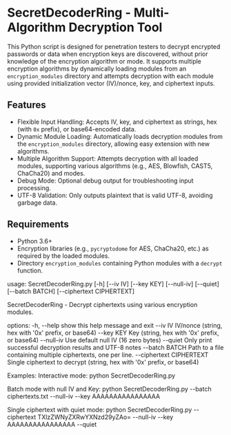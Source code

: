 SecretDecoderRing - Multi-Algorithm Decryption Tool
===================================================

This Python script is designed for penetration testers to decrypt encrypted passwords or data when encryption keys are discovered, without prior knowledge of the encryption algorithm or mode. It supports multiple encryption algorithms by dynamically loading modules from an `encryption_modules` directory and attempts decryption with each module using provided initialization vector (IV)/nonce, key, and ciphertext inputs.

Features
--------
- Flexible Input Handling: Accepts IV, key, and ciphertext as strings, hex (with `0x` prefix), or base64-encoded data.
- Dynamic Module Loading: Automatically loads decryption modules from the `encryption_modules` directory, allowing easy extension with new algorithms.
- Multiple Algorithm Support: Attempts decryption with all loaded modules, supporting various algorithms (e.g., AES, Blowfish, CAST5, ChaCha20) and modes.
- Debug Mode: Optional debug output for troubleshooting input processing.
- UTF-8 Validation: Only outputs plaintext that is valid UTF-8, avoiding garbage data.

Requirements
------------
- Python 3.6+
- Encryption libraries (e.g., `pycryptodome` for AES, ChaCha20, etc.) as required by the loaded modules.
- Directory `encryption_modules` containing Python modules with a `decrypt` function.

usage: SecretDecoderRing.py [-h] [--iv IV] [--key KEY] [--null-iv] [--quiet] [--batch BATCH] [--ciphertext CIPHERTEXT]

SecretDecoderRing - Decrypt ciphertexts using various encryption modules.

options:
  -h, --help            show this help message and exit
  --iv IV               IV/nonce (string, hex with '0x' prefix, or base64)
  --key KEY             Key (string, hex with '0x' prefix, or base64)
  --null-iv             Use default null IV (16 zero bytes)
  --quiet               Only print successful decryption results and UTF-8 notes
  --batch BATCH         Path to a file containing multiple ciphertexts, one per line.
  --ciphertext CIPHERTEXT
                        Single ciphertext to decrypt (string, hex with '0x' prefix, or base64)

Examples:
  Interactive mode:
    python SecretDecoderRing.py

  Batch mode with null IV and Key:
    python SecretDecoderRing.py --batch ciphertexts.txt --null-iv --key AAAAAAAAAAAAAAAA

  Single ciphertext with quiet mode:
    python SecretDecoderRing.py --ciphertext TXlzZWNyZXRwYXNzd29yZAo= --null-iv --key AAAAAAAAAAAAAAAA --quiet
